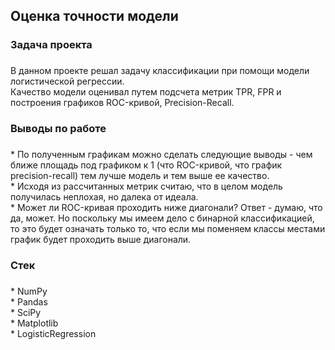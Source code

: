 <h2 align="left">Оценка точности модели</h2>

###

<h3 align="left">Задача проекта</h3>

###

<p align="left">В данном проекте решал задачу классификации при помощи модели логистической регрессии.<br>Качество модели оценивал путем подсчета метрик TPR, FPR и построения графиков ROC-кривой, Precision-Recall.</p>

###

<h3 align="left">Выводы по работе</h3>

###

<p align="left">* По полученным графикам можно сделать следующие выводы - чем ближе площадь под графиком к 1 (что ROC-кривой, что график precision-recall) тем лучше модель и тем выше ее качество.<br>* Исходя из рассчитанных метрик считаю, что в целом модель получилась неплохая, но далека от идеала.<br>* Может ли ROC-кривая проходить ниже диагонали? Ответ - думаю, что да, может. Но поскольку мы имеем дело с бинарной классификацией, то это будет означать только то, что если мы поменяем классы местами график будет проходить выше диагонали.</p>

###

<h3 align="left">Стек</h3>

###

<p align="left">* NumPy<br>* Pandas<br>* SciPy<br>* Matplotlib<br>* LogisticRegression</p>

###
